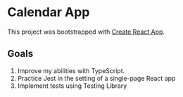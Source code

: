 # Calendar App

This project was bootstrapped with [Create React App](https://github.com/facebook/create-react-app).

## Goals

1. Improve my abilities with TypeScript.
2. Practice Jest in the setting of a single-page React app
3. Implement tests using Testing Library
